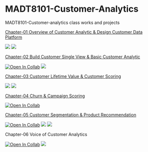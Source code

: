 # MADT8101-Customer-Analytics


MADT8101-Customer-analytics class works and projects


[Chapter-01 Overview of Customer Analytic & Design Customer Data Platform](https://github.com/Piriyaa/MADT8101-Customer-Analytics/tree/main/Chapter-01%20Overview%20of%20Customer%20Analytics)


[![](https://img.shields.io/badge/-Concept-red)](#) [![](https://img.shields.io/badge/-presentationt-yellow)](#)







[Chapter-02 Build Customer Single View & Basic Customer Analytic](https://github.com/Piriyaa/MADT8101-Customer-Analytics/tree/main/Chapter-02%20Build%20Customer%20Single%20View%20%26%20Basic%20Customer%20Analytic)

[![Open In Collab](https://colab.research.google.com/assets/colab-badge.svg)](#) 
[![](https://img.shields.io/badge/-Segmentation-orange)](#)






[Chapter-03 Customer Lifetime Value & Customer Scoring](https://github.com/Piriyaa/MADT8101-Customer-Analytics/tree/main/Chapter-03%20Customer%20Lifetime%20Value%20%26%20Customer%20Scoring)


[![](https://img.shields.io/badge/-Concept-red)](#) [![](https://img.shields.io/badge/-presentationt-yellow)](#)



[Chapter-04 Churn & Campaign Scoring](https://github.com/Piriyaa/MADT8101-Customer-Analytics/tree/main/Chapter-04%20Churn%20%26%20Campaign%20Scoring)


[![Open In Collab](https://colab.research.google.com/assets/colab-badge.svg)](#) 




[Chapter-05 Customer Segmentation & Product Recommendation](https://github.com/Piriyaa/MADT8101-Customer-Analytics/blob/main/Chapter-05%20Customer%20Segmentation%20&%20Movement/)

[![Open In Collab](https://colab.research.google.com/assets/colab-badge.svg)](#) 
[![](https://img.shields.io/badge/-Segmentation-orange)](#)
[![](https://img.shields.io/badge/-Recommendation-blue)](#)



Chapter-06 Voice of Customer Analytics

[![Open In Collab](https://colab.research.google.com/assets/colab-badge.svg)](#) 
[![](https://img.shields.io/badge/-WordCloud-orange)](#)






